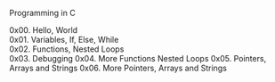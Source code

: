 Programming in C  

0x00. Hello, World  
0x01. Variables, If, Else, While  
0x02. Functions, Nested Loops  
0x03. Debugging
0x04. More Functions Nested Loops
0x05. Pointers, Arrays and Strings
0x06. More Pointers, Arrays and Strings
